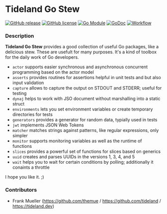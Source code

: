 # Tideland Go Stew

[![GitHub release](https://img.shields.io/github/release/tideland/go-stew.svg)](https://github.com/tideland/go-stew)
[![GitHub license](https://img.shields.io/badge/license-New%20BSD-blue.svg)](https://raw.githubusercontent.com/tideland/go-stew/master/LICENSE)
[![Go Module](https://img.shields.io/github/go-mod/go-version/tideland/go-stew)](https://github.com/tideland/go-stew/blob/master/go.mod)
[![GoDoc](https://godoc.org/tideland.dev/go/stew?status.svg)](https://pkg.go.dev/mod/tideland.dev/go/stew?tab=packages)
[![Workflow](https://github.com/tideland/go-stew/actions/workflows/go.yml/badge.svg)](https://github.com/tideland/go-stew/actions/)

### Description

**Tideland Go Stew** provides a good collection of useful Go packages, like a delicious stew. These are usefult for many purposes. It's a kind of toolbox for the daily work of Go developers.

* `actor` supports easier synchronous and asynchronous concurrent programming based on the actor model
* `asserts` provides routines for assertions helpful in unit tests and but also input validation
* `capture` allows to capture the output on STDOUT and STDERR; useful for testing
* `dynaj` helps to work with JSO document without marshalling into a static struct
* `environments` lets you set environment variables or create temporary directories for tests
* `generators` provides a generator for random data, typially used in tests
* `jwt` implements JSON Web Tokens
* `matcher` matches strings against patterns, like regular expressions, only simpler
* `monitor` supports monitoring variables as well as the runtime of functions
* `slices` provides a powerful set of functions for slices based on generics
* `uuid` creates and parses UUIDs in the versions 1, 3, 4, and 5
* `wait` helps you to wait for certain conditions by polling; additionally it conaints a throttle

I hope you like it. ;)

### Contributors

- Frank Mueller (https://github.com/themue / https://github.com/tideland / https://tideland.dev)

